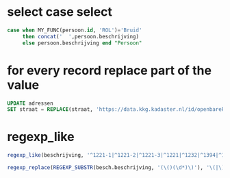 # select case select
```sql
case when MY_FUNC(persoon.id, 'ROL')='Bruid' 
     then concat('  ',persoon.beschrijving)
     else persoon.beschrijving end "Persoon"
```       

# for every record replace part of the value
```sql
UPDATE adressen
SET straat = REPLACE(straat, 'https://data.kkg.kadaster.nl/id/openbareRuimte/', '')
```

# regexp_like
```sql
regexp_like(beschrijving, '^1221-1|^1221-2|^1221-3|^1221|^1232|^1394|^1395|^1396|^1397|^463|^481')

regexp_replace(REGEXP_SUBSTR(besch.beschrijving, '(\()(\d*)\)'), '\(|\)','') "AantalFotos", 
```

